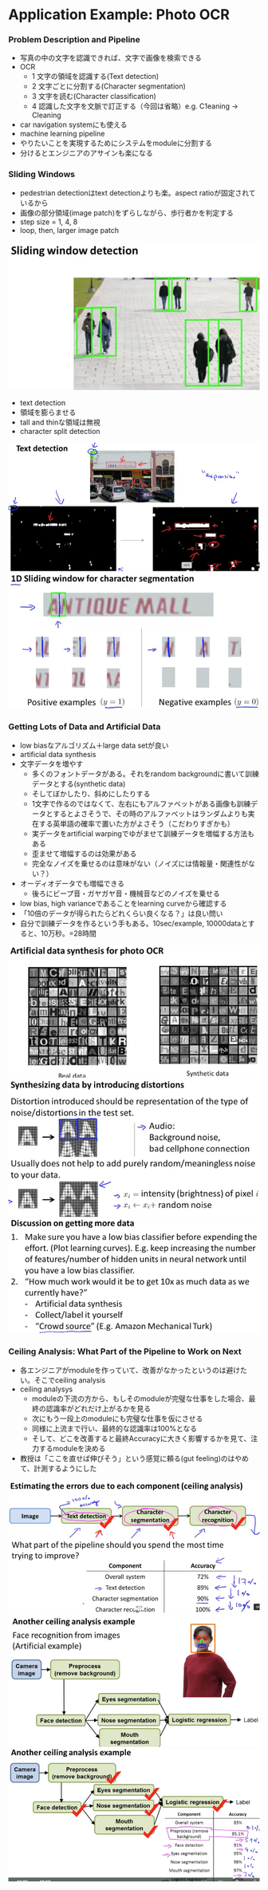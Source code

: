 # Application Example: Photo OCR

### Problem Description and Pipeline

* 写真の中の文字を認識できれば、文字で画像を検索できる
* OCR
	* 1 文字の領域を認識する(Text detection)
	* 2 文字ごとに分割する(Character segmentation)
	* 3 文字を読む(Character classification)
	* 4 認識した文字を文脈で訂正する（今回は省略）e.g. C1eaning -> Cleaning
* car navigation systemにも使える
* machine learning pipeline
* やりたいことを実現するためにシステムをmoduleに分割する
* 分けるとエンジニアのアサインも楽になる

### Sliding Windows

* pedestrian detectionはtext detectionよりも楽。aspect ratioが固定されているから
* 画像の部分領域(image patch)をずらしながら、歩行者かを判定する
* step size = 1, 4, 8
* loop, then, larger image patch

![](./sliding-window.png)

* text detection
* 領域を膨らませる
* tall and thinな領域は無視
* character split detection

![](./text-detection.png)
![](./split-detection.png)

### Getting Lots of Data and Artificial Data

* low biasなアルゴリズム＋large data setが良い
* artificial data synthesis
* 文字データを増やす
	* 多くのフォントデータがある。それをrandom backgroundに書いて訓練データとする(synthetic data)
	* そしてぼかしたり、斜めにしたりする
	* 1文字で作るのではなくて、左右にもアルファベットがある画像も訓練データとするとよさそうで、その時のアルファベットはランダムよりも実在する英単語の確率で置いた方がよさそう（こだわりすぎかも）
	* 実データをartificial warpingでゆがませて訓練データを増幅する方法もある
	* 歪ませて増幅するのは効果がある
	* 完全なノイズを乗せるのは意味がない（ノイズには情報量・関連性がない？）
* オーディオデータでも増幅できる
	* 後ろにビープ音・ガヤガヤ音・機械音などのノイズを乗せる
* low bias, high varianceであることをlearning curveから確認する
* 「10倍のデータが得られたらどれくらい良くなる？」は良い問い
* 自分で訓練データを作るという手もある。10sec/example, 10000dataとすると、10万秒。=28時間

![](./synthetic-data.png)
![](./random-noise-is-not-useful.png)
![](./how-to-get-more-data.png)

### Ceiling Analysis: What Part of the Pipeline to Work on Next

* 各エンジニアがｍoduleを作っていて、改善がなかったというのは避けたい。そこでceiling analysis
* ceiling analysys
	* moduleの下流の方から、もしそのmoduleが完璧な仕事をした場合、最終の認識率がどれだけ上がるかを見る
	* 次にもう一段上のmoduleにも完璧な仕事を仮にさせる
	* 同様に上流まで行い、最終的な認識率は100%となる
	* そして、どこを改善すると最終Accuracyに大きく影響するかを見て、注力するmoduleを決める
* 教授は「ここを直せば伸びそう」という感覚に頼る(gut feeling)のはやめて、計測するようにした

![](./ceiling-analysis.png)
![](./face-detection.png)
![](./at-last-100-percent.png)